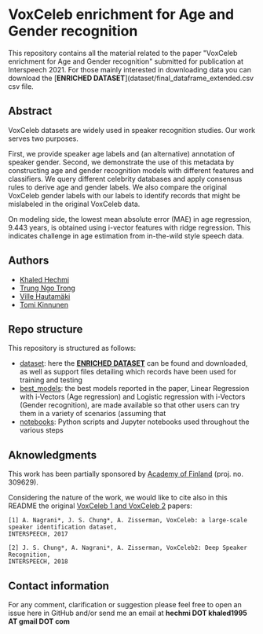# VoxCeleb enrichment for Age and Gender recognition

This repository contains all the material related to the paper "VoxCeleb enrichment for Age and Gender recognition" submitted for publication at Interspeech 2021. For those mainly interested in downloading data you can download the [**ENRICHED DATASET**](dataset/final_dataframe_extended.csv csv file.

## Abstract

VoxCeleb datasets are widely used in speaker recognition studies. Our work serves two purposes.

First, we provide speaker age labels and (an alternative) annotation of speaker gender. 
  Second, we demonstrate the use of this metadata by constructing age and gender recognition models with different features and classifiers. We query different celebrity databases and apply consensus rules to derive age and gender labels. We also compare the original VoxCeleb gender labels with our labels to identify records that might be mislabeled in the original VoxCeleb data.
  
On modeling side, the lowest mean absolute error (MAE) in age regression, 9.443 years, is obtained using i-vector features with ridge regression. This indicates challenge in age estimation from in-the-wild style speech data.

## Authors
- [Khaled Hechmi](https://www.linkedin.com/in/hechmikhaled/)
- [Trung Ngo Trong](https://scholar.google.com/citations?user=EZEq2nAAAAAJ&hl=it&oi=ao)
- [Ville Hautamäki](https://scholar.google.com/citations?user=esQWyTcAAAAJ&hl=it)
- [Tomi Kinnunen](https://scholar.google.com/citations?user=e3SPjpoAAAAJ&hl=it)

## Repo structure
This repository is structured as follows:
- [dataset](dataset/): here the [**ENRICHED DATASET**](dataset/final_dataframe_extended.csv) can be found and downloaded, as well as support files detailing which records have been used for training and testing
- [best_models](best_models/): the best models reported in the paper, Linear Regression with i-Vectors (Age regression) and Logistic regression with i-Vectors (Gender recognition), are made available so that other users can try them in a variety of scenarios (assuming that
- [notebooks](notebooks/): Python scripts and Jupyter notebooks used throughout the various steps

## Aknowledgments
This work has been partially sponsored by [Academy of Finland](https://www.aka.fi/en) (proj. no. 309629). 

Considering the nature of the work, we would like to cite also in this README the original [VoxCeleb 1 and VoxCeleb 2](https://www.robots.ox.ac.uk/~vgg/data/voxceleb/) papers:
```
[1] A. Nagrani*, J. S. Chung*, A. Zisserman, VoxCeleb: a large-scale speaker identification dataset, 
INTERSPEECH, 2017

[2] J. S. Chung*, A. Nagrani*, A. Zisserman, VoxCeleb2: Deep Speaker Recognition, 
INTERSPEECH, 2018
```

## Contact information

For any comment, clarification or suggestion please feel free to open an issue here in GitHub and/or send me an email at **hechmi DOT khaled1995 AT gmail DOT com** 
